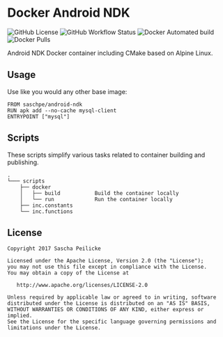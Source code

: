 # Docker Android NDK
![GitHub License](https://img.shields.io/github/license/saschpe/docker-android-ndk)
![GitHub Workflow Status](https://img.shields.io/github/workflow/status/saschpe/docker-android-ndk/CI)
![Docker Automated build](https://img.shields.io/docker/automated/saschpe/android-ndk)
![Docker Pulls](https://img.shields.io/docker/pulls/saschpe/android-ndk)

Android NDK Docker container including CMake based on Alpine Linux.


## Usage
Use like you would any other base image:

    FROM saschpe/android-ndk
    RUN apk add --no-cache mysql-client
    ENTRYPOINT ["mysql"]


## Scripts
These scripts simplify various tasks related to container building and
publishing.

    .
    └─── scripts
        ├── docker
        │   ├── build           Build the container locally
        │   └── run             Run the container locally
        ├── inc.constants
        └── inc.functions


## License

    Copyright 2017 Sascha Peilicke

    Licensed under the Apache License, Version 2.0 (the "License");
    you may not use this file except in compliance with the License.
    You may obtain a copy of the License at

       http://www.apache.org/licenses/LICENSE-2.0

    Unless required by applicable law or agreed to in writing, software
    distributed under the License is distributed on an "AS IS" BASIS,
    WITHOUT WARRANTIES OR CONDITIONS OF ANY KIND, either express or implied.
    See the License for the specific language governing permissions and
    limitations under the License.

